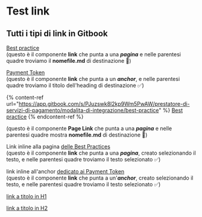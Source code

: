 # Test link

## Tutti i tipi di link in Gitbook



[Best practice](https://app.gitbook.com/s/PJuzswk8l2kp9Wm5PwAW/prestatore-di-servizi-di-pagamento/modalita-di-integrazione/best-practice "mention") \
(questo è il componente **link** che punta a una _**pagina**_ e nelle parentesi quadre troviamo il **nomefile.md** di destinazione 🔴)



[Payment Token](https://app.gitbook.com/s/PJuzswk8l2kp9Wm5PwAW/prestatore-di-servizi-di-pagamento/modalita-di-integrazione/best-practice#title-text "mention") \
(questo è il componente **link** che punta a un _**anchor**_, e nelle parentesi quadre troviamo il titolo dell'heading di destinazione ✅)



{% content-ref url="https://app.gitbook.com/s/PJuzswk8l2kp9Wm5PwAW/prestatore-di-servizi-di-pagamento/modalita-di-integrazione/best-practice" %}
[Best practice](https://app.gitbook.com/s/PJuzswk8l2kp9Wm5PwAW/prestatore-di-servizi-di-pagamento/modalita-di-integrazione/best-practice)
{% endcontent-ref %}

(questo è il componente **Page Link** che punta a una _**pagina**_ e nelle parentesi quadre mostra **nomefile.md** di destinazione 🔴)





Link inline alla pagina [delle Best Practices](https://app.gitbook.com/s/PJuzswk8l2kp9Wm5PwAW/prestatore-di-servizi-di-pagamento/modalita-di-integrazione/best-practice)\
(questo è il componente **link** che punta a una _**pagina**_, creato selezionando il testo, e nelle parentesi quadre troviamo il testo selezionato  ✅)&#x20;



link inline all'anchor [dedicato ai Payment Token](https://app.gitbook.com/s/PJuzswk8l2kp9Wm5PwAW/prestatore-di-servizi-di-pagamento/modalita-di-integrazione/best-practice#title-text) \
(questo è il componente **link** che punta a un'_**anchor**_, creato selezionando il testo, e nelle parentesi quadre troviamo il testo selezionato  ✅)&#x20;



[link a titolo in H1](broken-reference)

[link a titolo in H2](test-space-1/prova-articolo-1.md#titolo-in-h2)
